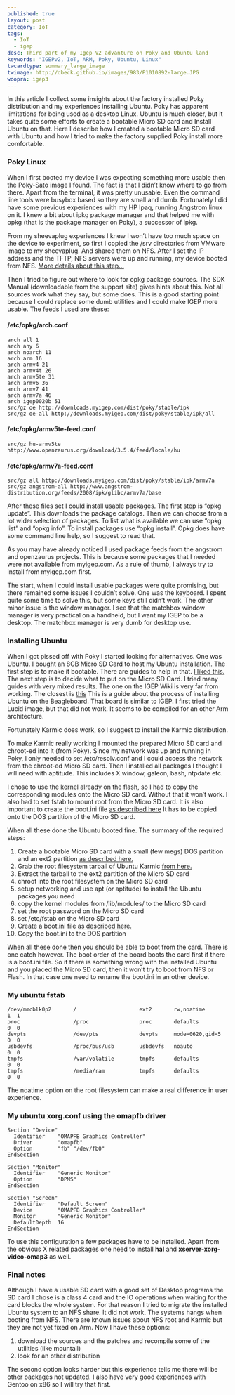 ```yaml
---
published: true
layout: post
category: IoT
tags: 
  - IoT
  - igep
desc: Third part of my Igep V2 advanture on Poky and Ubuntu land
keywords: "IGEPv2, IoT, ARM, Poky, Ubuntu, Linux"
twcardtype: summary_large_image 
twimage: http://dbeck.github.io/images/983/P1010892-large.JPG 
woopra: igep3
---
```


In this article I collect some insights about the factory installed Poky distribution and my experiences installing Ubuntu. Poky has apparent limitations for being used as a desktop Linux. Ubuntu is much closer, but it takes quite some efforts to create a bootable Micro SD card and Install Ubuntu on that. Here I describe how I created a bootable Micro SD card with Ubuntu and how I tried to make the factory supplied Poky install more comfortable.

### Poky Linux

When I first booted my device I was expecting something more usable then the Poky-Sato image I found. The fact is that I didn’t know where to go from there. Apart from the terminal, it was pretty unusable. Even the command line tools were busybox based so they are small and dumb. Fortunately I did have some previous experiences with my HP Ipaq, running Angstrom linux on it. I knew a bit about ipkg package manager and that helped me with opkg (that is the package manager on Poky), a successor of ipkg.

From my sheevaplug experiences I knew I won’t have too much space on the device to experiment, so first I copied the /srv directories from VMware image to my sheevaplug. And shared them on NFS. After I set the IP address and the TFTP, NFS servers were up and running, my device booted from NFS. [More details about this step…](http://dbeck.github.io/igep-v2-part2-useful-tips/)

Then I tried to figure out where to look for opkg package sources. The SDK Manual (downloadable from the support site) gives hints about this. Not all sources work what they say, but some does. This is a good starting point because I could replace some dumb utilities and I could make IGEP more usable. The feeds I used are these:

#### /etc/opkg/arch.conf

```
arch all 1
arch any 6
arch noarch 11
arch arm 16
arch armv4 21
arch armv4t 26
arch armv5te 31
arch armv6 36
arch armv7 41
arch armv7a 46
arch igep0020b 51
src/gz oe http://downloads.myigep.com/dist/poky/stable/ipk
src/gz oe-all http://downloads.myigep.com/dist/poky/stable/ipk/all
```

#### /etc/opkg/armv5te-feed.conf

```
src/gz hu-armv5te http://www.openzaurus.org/download/3.5.4/feed/locale/hu
```

#### /etc/opkg/armv7a-feed.conf

```
src/gz all http://downloads.myigep.com/dist/poky/stable/ipk/armv7a
src/gz angstrom-all http://www.angstrom-distribution.org/feeds/2008/ipk/glibc/armv7a/base
```

After these files set I could install usable packages. The first step is “opkg update”. This downloads the package catalogs. Then we can choose from a lot wider selection of packages. To list what is available we can use “opkg list” and “opkg info”. To install packages use “opkg install”. Opkg does have some command line help, so I suggest to read that.

As you may have already noticed I used package feeds from the angstrom and openzaurus projects. This is because some packages that I needed were not available from myigep.com. As a rule of thumb, I always try to install from myigep.com first.

The start, when I could install usable packages were quite promising, but there remained some issues I couldn’t solve. One was the keyboard. I spent quite some time to solve this, but some keys still didn’t work. The other minor issue is the window manager. I see that the matchbox window manager is very practical on a handheld, but I want my IGEP to be a desktop. The matchbox manager is very dumb for desktop use.

### Installing Ubuntu

When I got pissed off with Poky I started looking for alternatives. One was Ubuntu. I bought an 8GB Micro SD Card to host my Ubuntu installation. The first step is to make it bootable. There are guides to help in that. [I liked this.](http://code.google.com/p/beagleboard/wiki/LinuxBootDiskFormat) The next step is to decide what to put on the Micro SD Card. I tried many guides with very mixed results. The one on the IGEP Wiki is very far from working. The closest is [this](http://elinux.org/BeagleBoardUbuntu) This is a guide about the process of installing Ubuntu on the Beagleboard. That board is similar to IGEP. I first tried the Lucid image, but that did not work. It seems to be compiled for an other Arm architecture.

Fortunately Karmic does work, so I suggest to install the Karmic distribution.

To make Karmic really working I mounted the prepared Micro SD card and chroot-ed into it (from Poky). Since my network was up and running in Poky, I only needed to set /etc/resolv.conf and I could access the network from the chroot-ed Micro SD card. Then I installed all packages I thought I will need with aptitude. This includes X window, galeon, bash, ntpdate etc.

I chose to use the kernel already on the flash, so I had to copy the corresponding modules onto the Micro SD card. Without that it won’t work. I also had to set fstab to mount root from the Micro SD card. It is also important to create the boot.ini file [as described here](http://wiki.myigep.com/trac/wiki/HowToGetTheUbuntuDistribution) It has to be copied onto the DOS partition of the Micro SD card.

When all these done the Ubuntu booted fine. The summary of the required steps:

1.  Create a bootable Micro SD card with a small (few megs) DOS partition and an ext2 partition [as described here.](http://code.google.com/p/beagleboard/wiki/LinuxBootDiskFormat)
2.  Grab the root filesystem tarball of Ubuntu Karmic [from here.](http://elinux.org/BeagleBoardUbuntu)
3.  Extract the tarball to the ext2 partition of the Micro SD card
4.  chroot into the root filesystem on the Micro SD card
5.  setup networking and use apt (or aptitude) to install the Ubuntu packages you need
6.  copy the kernel modules from /lib/modules/ to the Micro SD card
7.  set the root password on the Micro SD card
8.  set /etc/fstab on the Micro SD card
9.  Create a boot.ini file [as described here.](http://wiki.myigep.com/trac/wiki/HowToGetTheUbuntuDistribution)
10.  Copy the boot.ini to the DOS partition

When all these done then you should be able to boot from the card. There is one catch however. The boot order of the board boots the card first if there is a boot.ini file. So if there is something wrong with the installed Ubuntu and you placed the Micro SD card, then it won’t try to boot from NFS or Flash. In that case one need to rename the boot.ini in an other device.

### My ubuntu fstab

```
/dev/mmcblk0p2       /                    ext2       rw,noatime            1  1
proc                 /proc                proc       defaults              0  0
devpts               /dev/pts             devpts     mode=0620,gid=5       0  0
usbdevfs             /proc/bus/usb        usbdevfs   noauto                0  0
tmpfs                /var/volatile        tmpfs      defaults              0  0
tmpfs                /media/ram           tmpfs      defaults              0  0
```

The noatime option on the root filesystem can make a real difference in user experience.

### My ubuntu xorg.conf using the omapfb driver

```
Section "Device" 
  Identifier    "OMAPFB Graphics Controller" 
  Driver        "omapfb" 
  Option        "fb" "/dev/fb0" 
EndSection

Section "Monitor" 
  Identifier    "Generic Monitor" 
  Option        "DPMS" 
EndSection

Section "Screen" 
  Identifier    "Default Screen" 
  Device        "OMAPFB Graphics Controller" 
  Monitor       "Generic Monitor" 
  DefaultDepth  16
EndSection
```

To use this configuration a few packages have to be installed. Apart from the obvious X related packages one need to install **hal** and **xserver-xorg-video-omap3** as well.

### Final notes

Although I have a usable SD card with a good set of Desktop programs the SD card I chose is a class 4 card and the IO operations when waiting for the card blocks the whole system. For that reason I tried to migrate the installed Ubuntu system to an NFS share. It did not work. The systems hangs when booting from NFS. There are known issues about NFS root and Karmic but they are not yet fixed on Arm. Now I have these options:

1.  download the sources and the patches and recompile some of the utilities (like mountall)
2.  look for an other distribution

The second option looks harder but this experience tells me there will be other packages not updated. I also have very good experiences with Gentoo on x86 so I will try that first.


